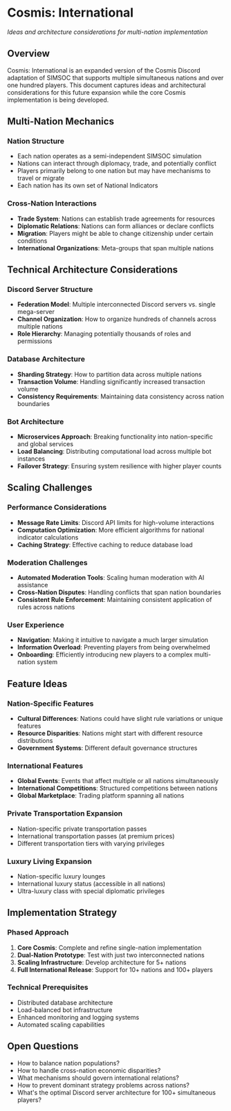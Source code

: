# Cosmis: International

*Ideas and architecture considerations for multi-nation implementation*

## Overview

Cosmis: International is an expanded version of the Cosmis Discord adaptation of SIMSOC that supports multiple simultaneous nations and over one hundred players. This document captures ideas and architectural considerations for this future expansion while the core Cosmis implementation is being developed.

## Multi-Nation Mechanics

### Nation Structure
- Each nation operates as a semi-independent SIMSOC simulation
- Nations can interact through diplomacy, trade, and potentially conflict
- Players primarily belong to one nation but may have mechanisms to travel or migrate
- Each nation has its own set of National Indicators

### Cross-Nation Interactions
- **Trade System**: Nations can establish trade agreements for resources
- **Diplomatic Relations**: Nations can form alliances or declare conflicts
- **Migration**: Players might be able to change citizenship under certain conditions
- **International Organizations**: Meta-groups that span multiple nations

## Technical Architecture Considerations

### Discord Server Structure
- **Federation Model**: Multiple interconnected Discord servers vs. single mega-server
- **Channel Organization**: How to organize hundreds of channels across multiple nations
- **Role Hierarchy**: Managing potentially thousands of roles and permissions

### Database Architecture
- **Sharding Strategy**: How to partition data across multiple nations
- **Transaction Volume**: Handling significantly increased transaction volume
- **Consistency Requirements**: Maintaining data consistency across nation boundaries

### Bot Architecture
- **Microservices Approach**: Breaking functionality into nation-specific and global services
- **Load Balancing**: Distributing computational load across multiple bot instances
- **Failover Strategy**: Ensuring system resilience with higher player counts

## Scaling Challenges

### Performance Considerations
- **Message Rate Limits**: Discord API limits for high-volume interactions
- **Computation Optimization**: More efficient algorithms for national indicator calculations
- **Caching Strategy**: Effective caching to reduce database load

### Moderation Challenges
- **Automated Moderation Tools**: Scaling human moderation with AI assistance
- **Cross-Nation Disputes**: Handling conflicts that span nation boundaries
- **Consistent Rule Enforcement**: Maintaining consistent application of rules across nations

### User Experience
- **Navigation**: Making it intuitive to navigate a much larger simulation
- **Information Overload**: Preventing players from being overwhelmed
- **Onboarding**: Efficiently introducing new players to a complex multi-nation system

## Feature Ideas

### Nation-Specific Features
- **Cultural Differences**: Nations could have slight rule variations or unique features
- **Resource Disparities**: Nations might start with different resource distributions
- **Government Systems**: Different default governance structures

### International Features
- **Global Events**: Events that affect multiple or all nations simultaneously
- **International Competitions**: Structured competitions between nations
- **Global Marketplace**: Trading platform spanning all nations

### Private Transportation Expansion
- Nation-specific private transportation passes
- International transportation passes (at premium prices)
- Different transportation tiers with varying privileges

### Luxury Living Expansion
- Nation-specific luxury lounges
- International luxury status (accessible in all nations)
- Ultra-luxury class with special diplomatic privileges

## Implementation Strategy

### Phased Approach
1. **Core Cosmis**: Complete and refine single-nation implementation
2. **Dual-Nation Prototype**: Test with just two interconnected nations
3. **Scaling Infrastructure**: Develop architecture for 5+ nations
4. **Full International Release**: Support for 10+ nations and 100+ players

### Technical Prerequisites
- Distributed database architecture
- Load-balanced bot infrastructure
- Enhanced monitoring and logging systems
- Automated scaling capabilities

## Open Questions

- How to balance nation populations?
- How to handle cross-nation economic disparities?
- What mechanisms should govern international relations?
- How to prevent dominant strategy problems across nations?
- What's the optimal Discord server architecture for 100+ simultaneous players?
